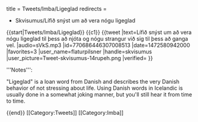 title = Tweets/Imba/Ligeglad
redirects =
- Skvisumus/Lífið snýst um að vera nógu ligeglad
>>>>

{{start|Tweets/Imba/Ligeglad}}
{{c1}}
{{tweet
|text=Lífið snýst um að vera nógu ligeglad til þess að njóta og nógu strangur við sig til þess að ganga vel.
|audio=sVkS.mp3
|id=770686446307008513
|date=1472580942000
|favorites=3
|user_name=flaturpilsner
|handle=skvisumus
|user_picture=Tweet-skvisumus-14rupeh.png
|verified=
}}

<div class=notes>
'''Notes''':

"Ligeglad" is a loan word from Danish and describes the very Danish behavior of not stressing about life. Using Danish words in Icelandic is usually done in a somewhat joking manner, but you'll still hear it from time to time.

{{end}}<noinclude>
[[Category:Tweets]]
[[Category:Imba]]
</noinclude>